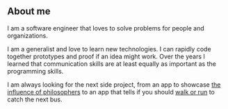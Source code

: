 About me
---------------

I am a software engineer that loves to solve problems for people and organizations. 

I am a generalist and love to learn new technologies. I can rapidly code together prototypes and proof if an idea might work. Over the years I learned that communication skills are at least equally as important as the programming skills. 

I am always looking for the next side project, from an app to showcase [the influence of philosophers](https://influence.danielbeeke.nl) to an app that tells if you should [walk or run](https://ov.danielbeeke.nl) to catch the next bus.
